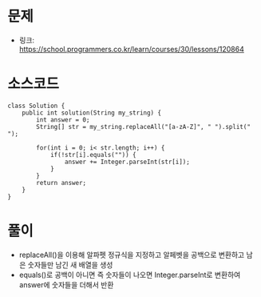 # 문제
- 링크: 
<https://school.programmers.co.kr/learn/courses/30/lessons/120864>

# 소스코드
```
class Solution {
    public int solution(String my_string) {
        int answer = 0;
        String[] str = my_string.replaceAll("[a-zA-Z]", " ").split(" ");

        for(int i = 0; i< str.length; i++) {
            if(!str[i].equals("")) {
                answer += Integer.parseInt(str[i]);
            }
        }
        return answer;
    }
}
```
# 풀이
- replaceAll()을 이용해 알파펫 정규식을 지정하고 알페벳을 공백으로 변환하고 남은 숫자들만 남긴 새 배열을 생성
- equals()로 공백이 아니면 즉 숫자들이 나오면 Integer.parseInt로 변환하여 answer에 숫자들을 더해서 반환
